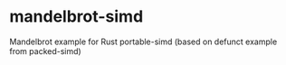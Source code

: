 # mandelbrot-simd
Mandelbrot example for Rust portable-simd (based on defunct example from packed-simd)
